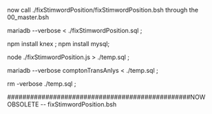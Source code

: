 
now call ./fixStimwordPosition/fixStimwordPosition.bsh through the 00_master.bsh



mariadb --verbose < ./fixStimwordPosition.sql ;

npm install knex ; npm install mysql;

node ./fixStimwordPosition.js > ./temp.sql ;

mariadb --verbose comptonTransAnlys < ./temp.sql ;

rm -verbose ./temp.sql ;

################################################NOW OBSOLETE -- fixStimwordPosition.bsh
